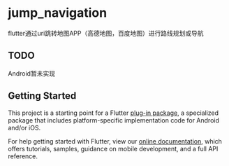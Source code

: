# jump_navigation
flutter通过uri跳转地图APP（高德地图，百度地图）进行路线规划或导航

## TODO

Android暂未实现

## Getting Started

This project is a starting point for a Flutter
[plug-in package](https://flutter.dev/developing-packages/),
a specialized package that includes platform-specific implementation code for
Android and/or iOS.

For help getting started with Flutter, view our 
[online documentation](https://flutter.dev/docs), which offers tutorials, 
samples, guidance on mobile development, and a full API reference.


